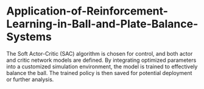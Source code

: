 # Application-of-Reinforcement-Learning-in-Ball-and-Plate-Balance-Systems
The Soft Actor-Critic (SAC) algorithm is chosen for control, and both actor and critic network models are defined. By integrating optimized parameters into a customized simulation environment, the model is trained to effectively balance the ball. The trained policy is then saved for potential deployment or further analysis.
